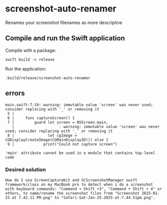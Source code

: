 # screenshot-auto-renamer
Renames your screenshot filenames as more descriptive




## Compile and run the Swift application


Compile with a package:

```
swift build -c release
```


Run the application:

```
.build/release/screenshot-auto-renamer
```


## errors


```
main.swift:7:19: warning: immutable value 'screen' was never used; consider replacing with '_' or removing it
 5 |     
 6 |     func captureScreen() {
 7 |         guard let screen = NSScreen.main,
   |                   `- warning: immutable value 'screen' was never used; consider replacing with '_' or removing it
 8 |               let cgImage = CGDisplayCreateImage(CGMainDisplayID()) else {
 9 |             print("Could not capture screen")
```


```
'main' attribute cannot be used in a module that contains top-level code
```


### Desired solution

```
How do I use ScreenCaptureKit and SCScreenshotManager swift framework/class on my MacBook pro to detect when i do a screenshot with keyboard commands: "Command + Shift +3", "Command + Shift + 4" or others, to name/rename the screenshot files from "Screenshot 2025-01-25 at 7.42.11 PM.png" to "Safari-Sat-Jan-25-2025-at-7.44.51pm.png".
```





